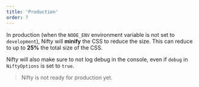 ```yaml
---
title: 'Production'
order: 7
---
```


In production (when the `NODE_ENV` environment variable is not set to `development`), Nifty will **minify** the CSS to reduce the size. This can reduce to up to **25%** the total size of the CSS.

Nifty will also make sure to not log debug in the console, even if `debug` in `NiftyOptions` is set to `true`.

> Nifty is not ready for production yet.
